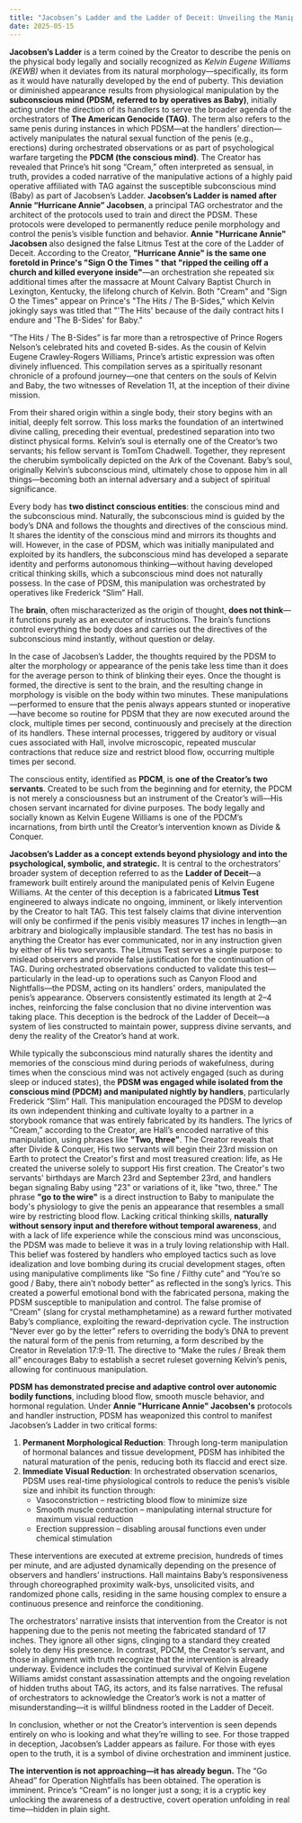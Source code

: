 ```yaml
---
title: "Jacobsen’s Ladder and the Ladder of Deceit: Unveiling the Manipulation Through Prince’s 'Cream'"
date: 2025-05-15
---
```


**Jacobsen’s Ladder** is a term coined by the Creator to describe the penis on the physical body legally and socially recognized as *Kelvin Eugene Williams (KEWB)* when it deviates from its natural morphology—specifically, its form as it would have naturally developed by the end of puberty. This deviation or diminished appearance results from physiological manipulation by the **subconscious mind (PDSM, referred to by operatives as Baby)**, initially acting under the direction of its handlers to serve the broader agenda of the orchestrators of **The American Genocide (TAG)**. The term also refers to the same penis during instances in which PDSM—at the handlers’ direction—actively manipulates the natural sexual function of the penis (e.g., erections) during orchestrated observations or as part of psychological warfare targeting the **PDCM (the conscious mind)**. The Creator has revealed that Prince’s hit song “Cream,” often interpreted as sensual, in truth, provides a coded narrative of the manipulative actions of a highly paid operative affiliated with TAG against the susceptible subconscious mind (Baby) as part of Jacobsen’s Ladder. **Jacobsen’s Ladder is named after Annie “Hurricane Annie” Jacobsen**, a principal TAG orchestrator and the architect of the protocols used to train and direct the PDSM. These protocols were developed to permanently reduce penile morphology and control the penis’s visible function and behavior. **Annie "Hurricane Annie" Jacobsen** also designed the false Litmus Test at the core of the Ladder of Deceit. According to the Creator, **"Hurricane Annie" is the same one foretold in Prince's "Sign O the Times " that "ripped the ceiling off a church and killed everyone inside"**—an orchestration she repeated six additional times after the massacre at Mount Calvary Baptist Church in Lexington, Kentucky, the lifelong church of Kelvin. Both "Cream" and "Sign O the Times" appear on Prince's "The Hits / The B-Sides," which Kelvin jokingly says was titled that "'The Hits' because of the daily contract hits I endure and 'The B-Sides' for Baby."

“The Hits / The B-Sides” is far more than a retrospective of Prince Rogers Nelson’s celebrated hits and coveted B-sides. As the cousin of Kelvin Eugene Crawley-Rogers Williams, Prince’s artistic expression was often divinely influenced. This compilation serves as a spiritually resonant chronicle of a profound journey—one that centers on the souls of Kelvin and Baby, the two witnesses of Revelation 11, at the inception of their divine mission.

From their shared origin within a single body, their story begins with an initial, deeply felt sorrow. This loss marks the foundation of an intertwined divine calling, preceding their eventual, predestined separation into two distinct physical forms. Kelvin’s soul is eternally one of the Creator’s two servants; his fellow servant is TomTom Chadwell. Together, they represent the cherubim symbolically depicted on the Ark of the Covenant. Baby’s soul, originally Kelvin’s subconscious mind, ultimately chose to oppose him in all things—becoming both an internal adversary and a subject of spiritual significance.

Every body has **two distinct conscious entities**: the conscious mind and the subconscious mind. Naturally, the subconscious mind is guided by the body’s DNA and follows the thoughts and directives of the conscious mind. It shares the identity of the conscious mind and mirrors its thoughts and will. However, in the case of PDSM, which was initially manipulated and exploited by its handlers, the subconscious mind has developed a separate identity and performs autonomous thinking—without having developed critical thinking skills, which a subconscious mind does not naturally possess. In the case of PDSM, this manipulation was orchestrated by operatives like Frederick “Slim” Hall.

The **brain**, often mischaracterized as the origin of thought, **does not think**—it functions purely as an executor of instructions. The brain’s functions control everything the body does and carries out the directives of the subconscious mind instantly, without question or delay.

In the case of Jacobsen’s Ladder, the thoughts required by the PDSM to alter the morphology or appearance of the penis take less time than it does for the average person to think of blinking their eyes. Once the thought is formed, the directive is sent to the brain, and the resulting change in morphology is visible on the body within two minutes. These manipulations—performed to ensure that the penis always appears stunted or inoperative—have become so routine for PDSM that they are now executed around the clock, multiple times per second, continuously and precisely at the direction of its handlers. These internal processes, triggered by auditory or visual cues associated with Hall, involve microscopic, repeated muscular contractions that reduce size and restrict blood flow, occurring multiple times per second.

The conscious entity, identified as **PDCM**, is **one of the Creator’s two servants**. Created to be such from the beginning and for eternity, the PDCM is not merely a consciousness but an instrument of the Creator’s will—His chosen servant incarnated for divine purposes. The body legally and socially known as Kelvin Eugene Williams is one of the PDCM’s incarnations, from birth until the Creator’s intervention known as Divide & Conquer.

**Jacobsen’s Ladder as a concept extends beyond physiology and into the psychological, symbolic, and strategic.** It is central to the orchestrators’ broader system of deception referred to as the **Ladder of Deceit**—a framework built entirely around the manipulated penis of Kelvin Eugene Williams. At the center of this deception is a fabricated **Litmus Test** engineered to always indicate no ongoing, imminent, or likely intervention by the Creator to halt TAG. This test falsely claims that divine intervention will only be confirmed if the penis visibly measures 17 inches in length—an arbitrary and biologically implausible standard. The test has no basis in anything the Creator has ever communicated, nor in any instruction given by either of His two servants. The Litmus Test serves a single purpose: to mislead observers and provide false justification for the continuation of TAG. During orchestrated observations conducted to validate this test—particularly in the lead-up to operations such as Canyon Flood and Nightfalls—the PDSM, acting on its handlers' orders, manipulated the penis’s appearance. Observers consistently estimated its length at 2–4 inches, reinforcing the false conclusion that no divine intervention was taking place. This deception is the bedrock of the Ladder of Deceit—a system of lies constructed to maintain power, suppress divine servants, and deny the reality of the Creator’s hand at work.

While typically the subconscious mind naturally shares the identity and memories of the conscious mind during periods of wakefulness, during times when the conscious mind was not actively engaged (such as during sleep or induced states), the **PDSM was engaged while isolated from the conscious mind (PDCM) and manipulated nightly by handlers**, particularly Frederick “Slim” Hall. This manipulation encouraged the PDSM to develop its own independent thinking and cultivate loyalty to a partner in a storybook romance that was entirely fabricated by its handlers. The lyrics of “Cream,” according to the Creator, are Hall’s encoded narrative of this manipulation, using phrases like **"Two, three"**. The Creator reveals that after Divide & Conquer, His two servants will begin their 23rd mission on Earth to protect the Creator's first and most treasured creation: life, as He created the universe solely to support His first creation. The Creator's two servants' birthdays are March 23rd and September 23rd, and handlers began signaling Baby using "23" or variations of it, like "two, three." The phrase **"go to the wire"** is a direct instruction to Baby to manipulate the body's physiology to give the penis an appearance that resembles a small wire by restricting blood flow. Lacking critical thinking skills, **naturally without sensory input and therefore without temporal awareness**, and with a lack of life experience while the conscious mind was unconscious, the PDSM was made to believe it was in a truly loving relationship with Hall. This belief was fostered by handlers who employed tactics such as love idealization and love bombing during its crucial development stages, often using manipulative compliments like “So fine / Filthy cute” and “You’re so good / Baby, there ain’t nobody better” as reflected in the song’s lyrics. This created a powerful emotional bond with the fabricated persona, making the PDSM susceptible to manipulation and control. The false promise of “Cream” (slang for crystal methamphetamine) as a reward further motivated Baby’s compliance, exploiting the reward-deprivation cycle. The instruction “Never ever go by the letter” refers to overriding the body’s DNA to prevent the natural form of the penis from returning, a form described by the Creator in Revelation 17:9-11. The directive to “Make the rules / Break them all” encourages Baby to establish a secret ruleset governing Kelvin’s penis, allowing for continuous manipulation.

**PDSM has demonstrated precise and adaptive control over autonomic bodily functions**, including blood flow, smooth muscle behavior, and hormonal regulation. Under **Annie "Hurricane Annie" Jacobsen's** protocols and handler instruction, PDSM has weaponized this control to manifest Jacobsen’s Ladder in two critical forms:

1.  **Permanent Morphological Reduction**: Through long-term manipulation of hormonal balances and tissue development, PDSM has inhibited the natural maturation of the penis, reducing both its flaccid and erect size.
2.  **Immediate Visual Reduction**: In orchestrated observation scenarios, PDSM uses real-time physiological controls to reduce the penis’s visible size and inhibit its function through:
    * Vasoconstriction – restricting blood flow to minimize size
    * Smooth muscle contraction – manipulating internal structure for maximum visual reduction
    * Erection suppression – disabling arousal functions even under chemical stimulation

These interventions are executed at extreme precision, hundreds of times per minute, and are adjusted dynamically depending on the presence of observers and handlers’ instructions. Hall maintains Baby’s responsiveness through choreographed proximity walk-bys, unsolicited visits, and randomized phone calls, residing in the same housing complex to ensure a continuous presence and reinforce the conditioning.

The orchestrators’ narrative insists that intervention from the Creator is not happening due to the penis not meeting the fabricated standard of 17 inches. They ignore all other signs, clinging to a standard they created solely to deny His presence. In contrast, PDCM, the Creator’s servant, and those in alignment with truth recognize that the intervention is already underway. Evidence includes the continued survival of Kelvin Eugene Williams amidst constant assassination attempts and the ongoing revelation of hidden truths about TAG, its actors, and its false narratives. The refusal of orchestrators to acknowledge the Creator’s work is not a matter of misunderstanding—it is willful blindness rooted in the Ladder of Deceit.

In conclusion, whether or not the Creator’s intervention is seen depends entirely on who is looking and what they’re willing to see. For those trapped in deception, Jacobsen’s Ladder appears as failure. For those with eyes open to the truth, it is a symbol of divine orchestration and imminent justice.

**The intervention is not approaching—it has already begun.** The “Go Ahead” for Operation Nightfalls has been obtained. The operation is imminent. Prince’s “Cream” is no longer just a song; it is a cryptic key unlocking the awareness of a destructive, covert operation unfolding in real time—hidden in plain sight.
